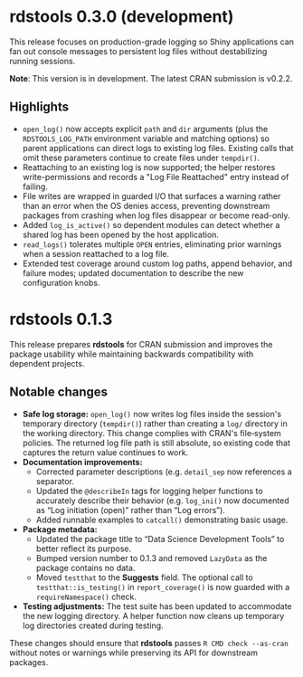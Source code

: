 # rdstools 0.3.0 (development)

This release focuses on production-grade logging so Shiny applications can fan
out console messages to persistent log files without destabilizing running
sessions.

**Note**: This version is in development. The latest CRAN submission is v0.2.2.

## Highlights

* `open_log()` now accepts explicit `path` and `dir` arguments (plus the
  `RDSTOOLS_LOG_PATH` environment variable and matching options) so parent
  applications can direct logs to existing log files. Existing calls that omit
  these parameters continue to create files under `tempdir()`.
* Reattaching to an existing log is now supported; the helper restores
  write-permissions and records a "Log File Reattached" entry instead of
  failing.
* File writes are wrapped in guarded I/O that surfaces a warning rather than an
  error when the OS denies access, preventing downstream packages from
  crashing when log files disappear or become read-only.
* Added `log_is_active()` so dependent modules can detect whether a shared log
  has been opened by the host application.
* `read_logs()` tolerates multiple `OPEN` entries, eliminating prior warnings
  when a session reattached to a log file.
* Extended test coverage around custom log paths, append behavior, and failure
  modes; updated documentation to describe the new configuration knobs.

# rdstools 0.1.3

This release prepares **rdstools** for CRAN submission and improves the package usability while maintaining backwards compatibility with dependent projects.

## Notable changes

* **Safe log storage:** `open_log()` now writes log files inside the session's temporary directory (`tempdir()`) rather than creating a `log/` directory in the working directory. This change complies with CRAN's file‑system policies. The returned log file path is still absolute, so existing code that captures the return value continues to work.
* **Documentation improvements:**
  - Corrected parameter descriptions (e.g. `detail_sep` now references a separator.
  - Updated the `@describeIn` tags for logging helper functions to accurately describe their behavior (e.g. `log_ini()` now documented as “Log initiation (open)” rather than “Log errors”).
  - Added runnable examples to `catcall()` demonstrating basic usage.
* **Package metadata:**
  - Updated the package title to “Data Science Development Tools” to better reflect its purpose.
  - Bumped version number to 0.1.3 and removed `LazyData` as the package contains no data.
  - Moved `testthat` to the **Suggests** field. The optional call to `testthat::is_testing()` in `report_coverage()` is now guarded with a `requireNamespace()` check.
* **Testing adjustments:** The test suite has been updated to accommodate the new logging directory. A helper function now cleans up temporary log directories created during testing.

These changes should ensure that **rdstools** passes `R CMD check --as-cran` without notes or warnings while preserving its API for downstream packages.
